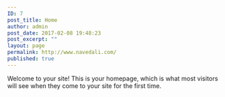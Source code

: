 ```yaml
---
ID: 7
post_title: Home
author: admin
post_date: 2017-02-08 19:48:23
post_excerpt: ""
layout: page
permalink: http://www.navedali.com/
published: true
---
```

Welcome to your site! This is your homepage, which is what most visitors will see when they come to your site for the first time.